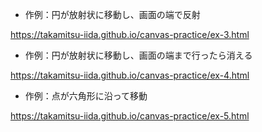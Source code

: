 
- 作例：円が放射状に移動し、画面の端で反射

<https://takamitsu-iida.github.io/canvas-practice/ex-3.html>

- 作例：円が放射状に移動し、画面の端まで行ったら消える

<https://takamitsu-iida.github.io/canvas-practice/ex-4.html>

- 作例：点が六角形に沿って移動

<https://takamitsu-iida.github.io/canvas-practice/ex-5.html>